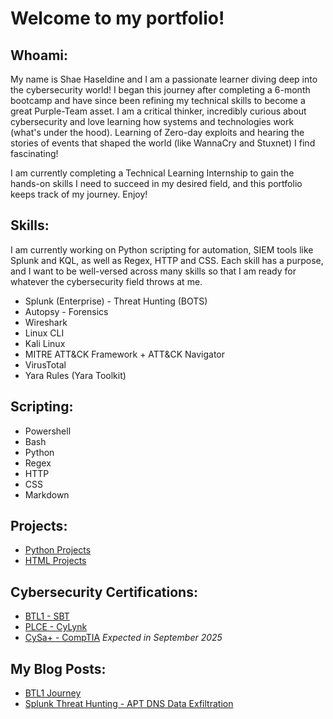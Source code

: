 # Welcome to my portfolio!

## Whoami:
My name is Shae Haseldine and I am a passionate learner diving deep into the cybersecurity world! I began this journey after completing a 6-month bootcamp and have since been refining my technical skills to become a great Purple-Team asset. I am a critical thinker, incredibly curious about cybersecurity and love learning how systems and technologies work (what's under the hood). Learning of Zero-day exploits and hearing the stories of events that shaped the world (like WannaCry and Stuxnet) I find fascinating! 

I am currently completing a Technical Learning Internship to gain the hands-on skills I need to succeed in my desired field, and this portfolio keeps track of my journey. Enjoy!

## Skills:
I am currently working on Python scripting for automation, SIEM tools like Splunk and KQL, as well as Regex, HTTP and CSS. Each skill has a purpose, and I want to be well-versed across many skills so that I am ready for whatever the cybersecurity field throws at me.   
- Splunk (Enterprise) - Threat Hunting (BOTS)
- Autopsy - Forensics
- Wireshark
- Linux CLI
- Kali Linux
- MITRE ATT&CK Framework + ATT&CK Navigator
- VirusTotal
- Yara Rules (Yara Toolkit)

## Scripting:
- Powershell
- Bash
- Python
- Regex
- HTTP
- CSS
- Markdown

## Projects:
- [Python Projects](https://github.com/J1G54W-999/My-Python-Projects.git)
- [HTML Projects](https://github.com/J1G54W-999/My-HTML-Projects/tree/main/VS_Code_Challenges)

## Cybersecurity Certifications:
- [BTL1 - SBT](https://www.credly.com/badges/521e9791-0bd3-47a1-8cbf-63e1fd16aab0/public_url)
- [PLCE - CyLynk](https://www.cyberlynk.io/)
- [CySa+ - CompTIA](https://www.comptia.org/en/certifications/cybersecurity-analyst/) *Expected in September 2025*

## My Blog Posts:
- [BTL1 Journey](https://www.linkedin.com/pulse/passing-my-blue-team-level-1-shae-haseldine-8hu4c)
- [Splunk Threat Hunting - APT DNS Data Exfiltration](https://www.linkedin.com/pulse/splunk-threat-hunting-apt-dns-data-exfiltration-shae-haseldine-k8nyc)
